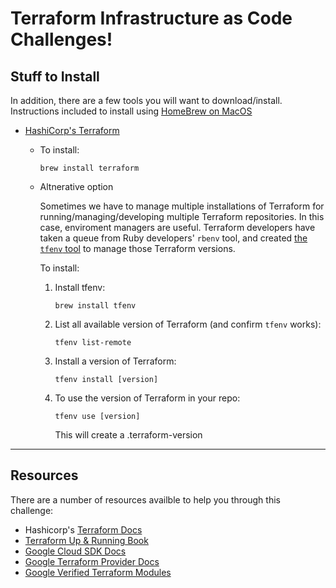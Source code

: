 # Terraform Infrastructure as Code Challenges!

## Stuff to Install
In addition, there are a few tools you will want to download/install. Instructions included to install using [HomeBrew on MacOS](https://brew.sh)

- [HashiCorp's Terraform](https://www.hashicorp.com/products/terraform)
  - To install:
    ```
    brew install terraform
    ```
  
  - Altnerative option
  
    Sometimes we have to manage multiple installations of Terraform for running/managing/developing multiple Terraform repositories.  In this case, enviroment managers are useful. Terraform developers have taken a queue from Ruby developers' `rbenv` tool, and created [the `tfenv` tool](https://github.com/tfutils/tfenv) to manage those Terraform versions.  

    To install: 
    1) Install tfenv: 
        ```
        brew install tfenv
        ```
    1) List all available version of Terraform (and confirm `tfenv` works): 
        ```
        tfenv list-remote
        ```
    1) Install a version of Terraform:
        ```
        tfenv install [version]
        ```
    1) To use the version of Terraform in your repo:
        ```
        tfenv use [version]
        ```
        This will create a .terraform-version
---

## Resources

There are a number of resources availble to help you through this challenge:

- Hashicorp's [Terraform Docs](https://www.terraform.io/docs/index.html)
- [Terraform Up & Running Book](https://www.terraformupandrunning.com)
- [Google Cloud SDK Docs](https://cloud.google.com/sdk#documentation)
- [Google Terraform Provider Docs](https://www.terraform.io/docs/providers/google/index.html)
- [Google Verified Terraform Modules](https://registry.terraform.io/browse/modules?provider=google&verified=true)